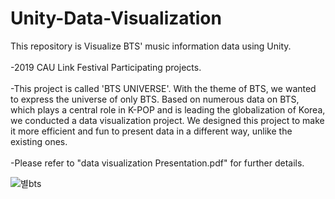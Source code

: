 # Unity-Data-Visualization
This repository is Visualize BTS' music information data using Unity.<BR/><BR/>
-2019 CAU Link Festival Participating projects.<BR/><BR/>
-This project is called 'BTS UNIVERSE'. With the theme of BTS, we wanted to express the universe of only BTS. Based on numerous data on BTS, which plays a central role in K-POP and is leading the globalization of Korea, we conducted a data visualization project. We designed this project to make it more efficient and fun to present data in a different way, unlike the existing ones.<BR/><BR/>
-Please refer to "data visualization Presentation.pdf" for further details.

![별bts](https://user-images.githubusercontent.com/76837709/103891911-fe7e4b80-512d-11eb-925c-be073cabebcb.PNG)
